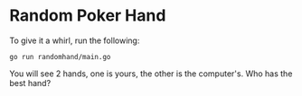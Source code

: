 # Random Poker Hand

To give it a whirl, run the following:

    go run randomhand/main.go

You will see 2 hands, one is yours, the other is the computer's. Who has the best hand?

